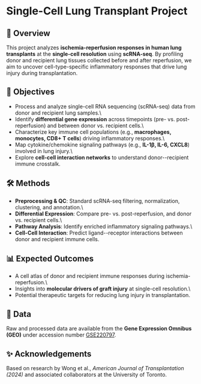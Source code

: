 # Single-Cell Lung Transplant Project

## 📌 Overview

This project analyzes **ischemia-reperfusion responses in human lung
transplants** at the **single-cell resolution** using **scRNA-seq**. By
profiling donor and recipient lung tissues collected before and after
reperfusion, we aim to uncover cell-type-specific inflammatory responses
that drive lung injury during transplantation.

## 🧬 Objectives

-   Process and analyze single-cell RNA sequencing (scRNA-seq) data from
    donor and recipient lung samples.\
-   Identify **differential gene expression** across timepoints (pre-
    vs. post-reperfusion) and between donor vs. recipient cells.\
-   Characterize key immune cell populations (e.g., **macrophages,
    monocytes, CD8+ T cells**) driving inflammatory responses.\
-   Map cytokine/chemokine signaling pathways (e.g., **IL-1β, IL-6,
    CXCL8**) involved in lung injury.\
-   Explore **cell-cell interaction networks** to understand
    donor--recipient immune crosstalk.

## 🛠️ Methods

-   **Preprocessing & QC**: Standard scRNA-seq filtering, normalization,
    clustering, and annotation.\
-   **Differential Expression**: Compare pre- vs. post-reperfusion, and
    donor vs. recipient cells.\
-   **Pathway Analysis**: Identify enriched inflammatory signaling
    pathways.\
-   **Cell-Cell Interaction**: Predict ligand--receptor interactions
    between donor and recipient immune cells.

## 📊 Expected Outcomes

-   A cell atlas of donor and recipient immune responses during
    ischemia-reperfusion.\
-   Insights into **molecular drivers of graft injury** at single-cell
    resolution.\
-   Potential therapeutic targets for reducing lung injury in
    transplantation.

## 📂 Data  
Raw and processed data are available from the **Gene Expression Omnibus (GEO)** under accession number [GSE220797](https://www.ncbi.nlm.nih.gov/geo/query/acc.cgi?acc=GSE220797).

## ✨ Acknowledgements

Based on research by Wong et al., *American Journal of Transplantation
(2024)* and associated collaborators at the University of Toronto.
